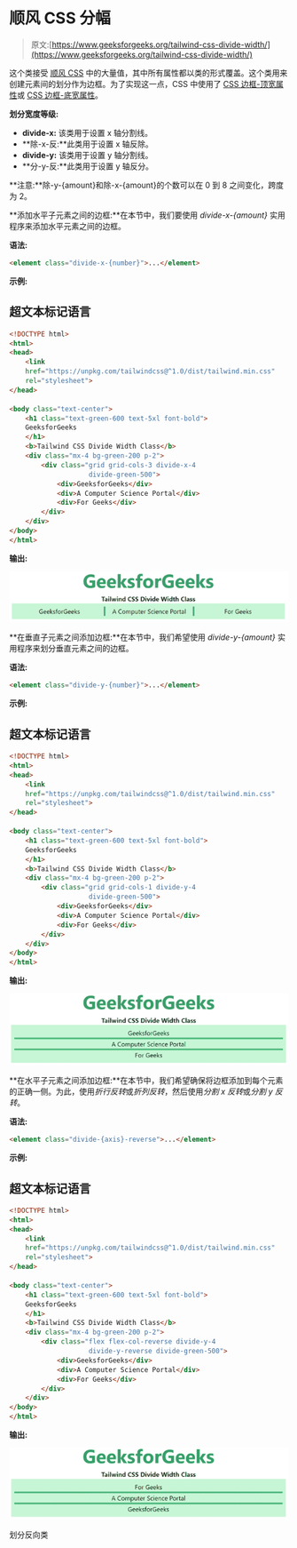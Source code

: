# 顺风 CSS 分幅

> 原文:[https://www.geeksforgeeks.org/tailwind-css-divide-width/](https://www.geeksforgeeks.org/tailwind-css-divide-width/)

这个类接受 [<u>顺风 CSS</u>](https://www.geeksforgeeks.org/css-tailwind-introduction/) 中的大量值，其中所有属性都以类的形式覆盖。这个类用来创建元素间的划分作为边框。为了实现这一点，CSS 中使用了 [CSS 边框-顶宽属性](https://www.geeksforgeeks.org/css-border-top-width-property/)或 [CSS 边框-底宽属性](https://www.geeksforgeeks.org/css-border-bottom-width-property/)。

**划分宽度等级:**

*   **divide-x:** 该类用于设置 x 轴分割线。
*   **除-x-反:**此类用于设置 x 轴反除。
*   **divide-y:** 该类用于设置 y 轴分割线。
*   **分-y-反:**此类用于设置 y 轴反分。

**注意:**除-y-{amount}和除-x-{amount}的个数可以在 0 到 8 之间变化，跨度为 2。

**添加水平子元素之间的边框:**在本节中，我们要使用 *divide-x-{amount}* 实用程序来添加水平元素之间的边框。

**语法:**

```html
<element class="divide-x-{number}">...</element>
```

**示例:**

## 超文本标记语言

```html
<!DOCTYPE html> 
<html> 
<head> 
    <link
    href="https://unpkg.com/tailwindcss@^1.0/dist/tailwind.min.css"
    rel="stylesheet"> 
</head> 

<body class="text-center"> 
    <h1 class="text-green-600 text-5xl font-bold"> 
    GeeksforGeeks 
    </h1> 
    <b>Tailwind CSS Divide Width Class</b> 
    <div class="mx-4 bg-green-200 p-2">
        <div class="grid grid-cols-3 divide-x-4 
                    divide-green-500">
            <div>GeeksforGeeks</div>
            <div>A Computer Science Portal</div>
            <div>For Geeks</div>
        </div>
    </div>
</body> 
</html>
```

**输出:**

![](img/52216af9de6094620cfa30fb54187670.png)

**在垂直子元素之间添加边框:**在本节中，我们希望使用 *divide-y-{amount}* 实用程序来划分垂直元素之间的边框。

**语法:**

```html
<element class="divide-y-{number}">...</element>
```

**示例:**

## 超文本标记语言

```html
<!DOCTYPE html> 
<html> 
<head> 
    <link
    href="https://unpkg.com/tailwindcss@^1.0/dist/tailwind.min.css"
    rel="stylesheet"> 
</head> 

<body class="text-center"> 
    <h1 class="text-green-600 text-5xl font-bold"> 
    GeeksforGeeks 
    </h1> 
    <b>Tailwind CSS Divide Width Class</b> 
    <div class="mx-4 bg-green-200 p-2">
        <div class="grid grid-cols-1 divide-y-4
                    divide-green-500">
            <div>GeeksforGeeks</div>
            <div>A Computer Science Portal</div>
            <div>For Geeks</div>
        </div>
    </div>
</body> 
</html>
```

**输出:**

![](img/2fc9b450b1edbb1089c0be9f691577d1.png)

**在水平子元素之间添加边框:**在本节中，我们希望确保将边框添加到每个元素的正确一侧。为此，使用*折行反转*或*折列反转*，然后使用*分割 x 反转*或*分割 y 反转*。

**语法:**

```html
<element class="divide-{axis}-reverse">...</element>
```

**示例:**

## 超文本标记语言

```html
<!DOCTYPE html> 
<html> 
<head> 
    <link
    href="https://unpkg.com/tailwindcss@^1.0/dist/tailwind.min.css"
    rel="stylesheet"> 
</head> 

<body class="text-center"> 
    <h1 class="text-green-600 text-5xl font-bold"> 
    GeeksforGeeks 
    </h1> 
    <b>Tailwind CSS Divide Width Class</b> 
    <div class="mx-4 bg-green-200 p-2">
        <div class="flex flex-col-reverse divide-y-4 
                    divide-y-reverse divide-green-500">
            <div>GeeksforGeeks</div>
            <div>A Computer Science Portal</div>
            <div>For Geeks</div>
        </div>
    </div>
</body> 
</html>
```

**输出:**

![](img/6bca9c3d1adc50b74848a4eba25166a8.png)

划分反向类